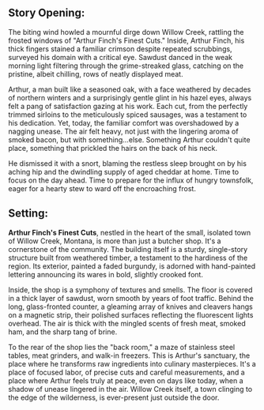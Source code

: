 ## Story Opening:

The biting wind howled a mournful dirge down Willow Creek, rattling the frosted windows of "Arthur Finch's Finest Cuts." Inside, Arthur Finch, his thick fingers stained a familiar crimson despite repeated scrubbings, surveyed his domain with a critical eye. Sawdust danced in the weak morning light filtering through the grime-streaked glass, catching on the pristine, albeit chilling, rows of neatly displayed meat.

Arthur, a man built like a seasoned oak, with a face weathered by decades of northern winters and a surprisingly gentle glint in his hazel eyes, always felt a pang of satisfaction gazing at his work. Each cut, from the perfectly trimmed sirloins to the meticulously spiced sausages, was a testament to his dedication. Yet, today, the familiar comfort was overshadowed by a nagging unease. The air felt heavy, not just with the lingering aroma of smoked bacon, but with something…else. Something Arthur couldn't quite place, something that prickled the hairs on the back of his neck.

He dismissed it with a snort, blaming the restless sleep brought on by his aching hip and the dwindling supply of aged cheddar at home. Time to focus on the day ahead. Time to prepare for the influx of hungry townsfolk, eager for a hearty stew to ward off the encroaching frost.

## Setting:

**Arthur Finch's Finest Cuts**, nestled in the heart of the small, isolated town of Willow Creek, Montana, is more than just a butcher shop. It's a cornerstone of the community. The building itself is a sturdy, single-story structure built from weathered timber, a testament to the hardiness of the region. Its exterior, painted a faded burgundy, is adorned with hand-painted lettering announcing its wares in bold, slightly crooked font.

Inside, the shop is a symphony of textures and smells. The floor is covered in a thick layer of sawdust, worn smooth by years of foot traffic. Behind the long, glass-fronted counter, a gleaming array of knives and cleavers hangs on a magnetic strip, their polished surfaces reflecting the fluorescent lights overhead. The air is thick with the mingled scents of fresh meat, smoked ham, and the sharp tang of brine.

To the rear of the shop lies the "back room," a maze of stainless steel tables, meat grinders, and walk-in freezers. This is Arthur's sanctuary, the place where he transforms raw ingredients into culinary masterpieces. It's a place of focused labor, of precise cuts and careful measurements, and a place where Arthur feels truly at peace, even on days like today, when a shadow of unease lingered in the air. Willow Creek itself, a town clinging to the edge of the wilderness, is ever-present just outside the door.
